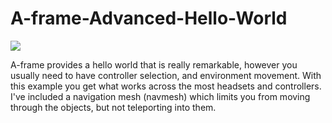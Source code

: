 # A-frame-Advanced-Hello-World
<img src="https://rocketvirtual.com/images/ahw2.png"><br>

A-frame provides a hello world that is really remarkable, however you usually need to have controller selection, and environment movement.  With this example you get what works across the most headsets and controllers.  I've included a navigation mesh (navmesh) which limits you from moving through the objects, but not teleporting into them.
